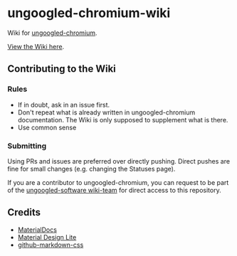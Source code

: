# ungoogled-chromium-wiki

Wiki for [ungoogled-chromium](https://github.com/ungoogled-software/ungoogled-chromium).

[View the Wiki here](https://ungoogled-software.github.io/ungoogled-chromium-wiki/).

## Contributing to the Wiki

### Rules

* If in doubt, ask in an issue first.
* Don't repeat what is already written in ungoogled-chromium documentation. The Wiki is only supposed to supplement what is there.
* Use common sense

### Submitting

Using PRs and issues are preferred over directly pushing. Direct pushes are fine for small changes (e.g. changing the Statuses page).

If you are a contributor to ungoogled-chromium, you can request to be part of the [ungoogled-software wiki-team](https://github.com/orgs/ungoogled-software/teams/wiki-team) for direct access to this repository.

## Credits

* [MaterialDocs](https://github.com/chromatical/jekyll-materialdocs)
* [Material Design Lite](https://github.com/google/material-design-lite)
* [github-markdown-css](//github.com/sindresorhus/github-markdown-css)
